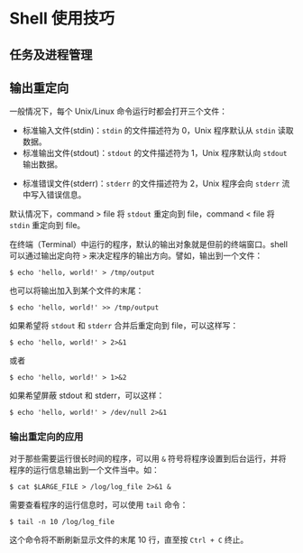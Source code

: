 # Shell 使用技巧

## 任务及进程管理

## 输出重定向

一般情况下，每个 Unix/Linux 命令运行时都会打开三个文件：

* 标准输入文件(stdin)：`stdin` 的文件描述符为 0，Unix 程序默认从 `stdin` 读取数据。
* 标准输出文件(stdout)：`stdout` 的文件描述符为 1，Unix 程序默认向 `stdout` 输出数据。

- 标准错误文件(stderr)：`stderr` 的文件描述符为 2，Unix 程序会向 `stderr` 流中写入错误信息。

默认情况下，command > file 将 `stdout` 重定向到 file，command < file 将 `stdin` 重定向到 file。

在终端（Terminal）中运行的程序，默认的输出对象就是但前的终端窗口。shell 可以通过输出定向符 `>` 来决定程序的输出方向。譬如，输出到一个文件：

```shell
$ echo 'hello, world!' > /tmp/output
```

也可以将输出加入到某个文件的末尾：

``` shell
$ echo 'hello, world!' >> /tmp/output
```

如果希望将 `stdout` 和 `stderr` 合并后重定向到 file，可以这样写：

``` shell
$ echo 'hello, world!' > 2>&1
```

或者

``` shell
$ echo 'hello, world!' > 1>&2
```

如果希望屏蔽 stdout 和 stderr，可以这样：

``` shell
$ echo 'hello, world!' > /dev/null 2>&1
```

### 输出重定向的应用

对于那些需要运行很长时间的程序，可以用 `&` 符号将程序设置到后台运行，并将程序的运行信息输出到一个文件当中。如：

``` shell
$ cat $LARGE_FILE > /log/log_file 2>&1 &
```

需要查看程序的运行信息时，可以使用 `tail` 命令：

``` shell
$ tail -n 10 /log/log_file
```

这个命令将不断刷新显示文件的末尾 10 行，直至按 `Ctrl + C` 终止。









